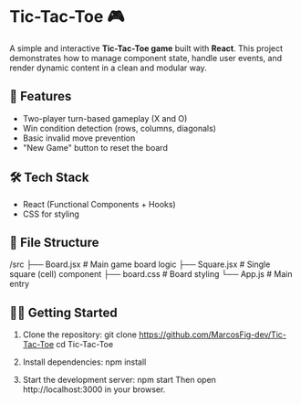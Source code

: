 # Tic-Tac-Toe 🎮

A simple and interactive **Tic-Tac-Toe game** built with **React**. This project demonstrates how to manage component state, handle user events, and render dynamic content in a clean and modular way.

## 🚀 Features

- Two-player turn-based gameplay (X and O)
- Win condition detection (rows, columns, diagonals)
- Basic invalid move prevention
- "New Game" button to reset the board

## 🛠️ Tech Stack

- React (Functional Components + Hooks)
- CSS for styling

## 📁 File Structure

/src
├── Board.jsx # Main game board logic
├── Square.jsx # Single square (cell) component
├── board.css # Board styling
└── App.js # Main entry

## 🧑‍💻 Getting Started

1. Clone the repository:
git clone https://github.com/MarcosFig-dev/Tic-Tac-Toe
cd Tic-Tac-Toe

2. Install dependencies:
npm install

3. Start the development server:
npm start
Then open http://localhost:3000 in your browser.
